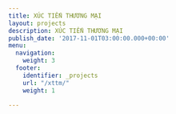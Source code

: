 ```yaml
---
title: XÚC TIẾN THƯƠNG MẠI
layout: projects
description: XÚC TIẾN THƯƠNG MẠI
publish_date: '2017-11-01T03:00:00.000+00:00'
menu:
  navigation:
    weight: 3
  footer:
    identifier: _projects
    url: "/xttm/"
    weight: 1

---
```

